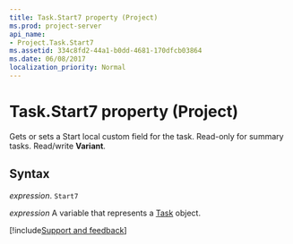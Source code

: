 ```yaml
---
title: Task.Start7 property (Project)
ms.prod: project-server
api_name:
- Project.Task.Start7
ms.assetid: 334c8fd2-44a1-b0dd-4681-170dfcb03864
ms.date: 06/08/2017
localization_priority: Normal
---
```



# Task.Start7 property (Project)

Gets or sets a Start local custom field for the task. Read-only for summary tasks. Read/write  **Variant**.


## Syntax

_expression_. `Start7`

_expression_ A variable that represents a [Task](./Project.Task.md) object.

[!include[Support and feedback](~/includes/feedback-boilerplate.md)]